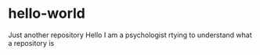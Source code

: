 # hello-world
Just another repository
Hello I am a psychologist rtying to understand what a repository is
